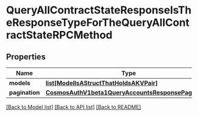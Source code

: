 # QueryAllContractStateResponseIsTheResponseTypeForTheQueryAllContractStateRPCMethod

## Properties
Name | Type | Description | Notes
------------ | ------------- | ------------- | -------------
**models** | [**list[ModelIsAStructThatHoldsAKVPair]**](ModelIsAStructThatHoldsAKVPair.md) |  | [optional] 
**pagination** | [**CosmosAuthV1beta1QueryAccountsResponsePagination**](CosmosAuthV1beta1QueryAccountsResponsePagination.md) |  | [optional] 

[[Back to Model list]](../README.md#documentation-for-models) [[Back to API list]](../README.md#documentation-for-api-endpoints) [[Back to README]](../README.md)

